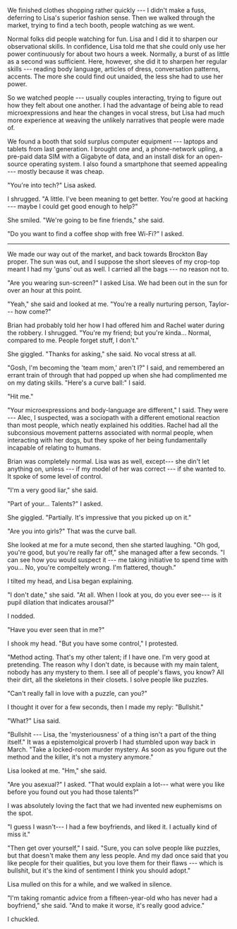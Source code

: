 We finished clothes shopping rather quickly --- I didn't make a fuss, deferring to Lisa's superior fashion
sense. Then we walked through the market, trying to find a tech booth, people watching as we went.

Normal folks did people watching for fun. Lisa and I did it to sharpen our observational skills. In confidence,
Lisa told me that she could only use her power continuously for about two hours a week. Normally, a burst of as
little as a second was sufficient. Here, however, she did it to sharpen her regular skills --- reading body language,
articles of dress, conversation patterns, accents. The more she could find out unaided, the less she had to use
her power.

So we watched people --- usually couples interacting, trying to figure out how they felt about one another.
I had the advantage of being able to read microexpressions and hear the changes in vocal stress, but Lisa
had much more experience at weaving the unlikely narratives that people were made of.

We found a booth that sold surplus computer equipment --- laptops and tablets from last generation. I brought
one and, a phone-network upling, a pre-paid data SIM with a Gigabyte of data, and an install disk for an open-source
operating system. I also found a smartphone that seemed appealing --- mostly because it was cheap.

"You're into tech?" Lisa asked.

I shrugged. "A little. I've been meaning to get better. You're good at hacking --- maybe I could get good
enough to help?"

She smiled. "We're going to be fine friends," she said.

"Do you want to find a coffee shop with free Wi-Fi?" I asked.

----

We made our way out of the market, and back towards Brockton Bay proper. The sun was out, and I suppose
the short sleeves of my crop-top meant I had my 'guns' out as well. I carried all the bags --- no reason
not to.

"Are you wearing sun-screen?" I asked Lisa. We had been out in the sun for over an hour at this point.

"Yeah," she said and looked at me. "You're a really nurturing person, Taylor--- how come?"

Brian had probably told her how I had offered him and Rachel water during the robbery.
I shrugged. "You're my friend; but you're kinda... Normal, compared to me. People forget stuff,
I don't."

She giggled. "Thanks for asking," she said. No vocal stress at all.

"Gosh, I'm becoming the 'team mom,' aren't I?" I said, and remembered an errant train
of through that had popped up when she had complimented me on my dating skills.
"Here's a curve ball:" I said.

"Hit me."

"Your microexpressions and body-language are different," I said. They were --- Alec, I suspected, was a sociopath
with a different emotional reaction than most people, which neatly explained his oddities. Rachel
had all the subconsious movement patterns associated with normal people, when interacting with her dogs,
but they spoke of her being fundamentally incapable of relating to humans.

Brian was completely normal. Lisa was as well, except--- she din't let anything on, unless --- if my model
of her was correct --- if she wanted to. It spoke of some level of control.

"I'm a very good liar," she said.

"Part of your... Talents?" I asked.

She giggled. "Partially. It's impressive that you picked up on it."

"Are you into girls?" That was the curve ball.

She looked at me for a mute second, then she started laughing. "Oh god, you're good, but you're
really far off," she managed after a few seconds. "I can see how you would suspect it --- me taking
initiative to spend time with you... No, you're compeltely wrong. I'm flattered, though."

I tilted my head, and Lisa began explaining.

"I don't date," she said. "At all. When I look at you, do you ever see--- is it pupil dilation
that indicates arousal?"

I nodded.

"Have you ever seen that in me?"

I shook my head. "But you have some control," I protested.

"Method acting. That's my other talent; if I have one. I'm very good at pretending.
The reason why I don't date, is because with my main talent, nobody has any mystery to them.
I see all of people's flaws, you know? All their dirt, all the skeletons in their closets. I solve
people like puzzles.

"Can't really fall in love with a puzzle, can you?"

I thought it over for a few seconds, then I made my reply: "Bullshit."

"What?" Lisa said.

"Bullshit --- Lisa, the 'mysteriousness' of a thing isn't a part of the thing itself." It was a
epistemolgical proverb I had stumbled upon way back in March. "Take a locked-room murder mystery.
As soon as you figure out the method and the killer, it's not a mystery anymore."

Lisa looked at me. "Hm," she said.

"Are you asexual?" I asked. "That would explain a lot--- what were you like before you found out you
had those talents?"

I was absolutely loving the fact that we had invented new euphemisms on the spot.

"I guess I wasn't--- I had a few boyfriends, and liked it. I actually kind of miss it."

"Then get over yourself," I said. "Sure, you can solve people like puzzles, but that doesn't
make them any less people. And my dad once said that you like people for their qualities, but
you love them for their flaws --- which is bullshit, but it's the kind of sentiment I think you
should adopt."

Lisa mulled on this for a while, and we walked in silence.

"I'm taking romantic advice from a fifteen-year-old who has never had a boyfriend," she said.
"And to make it worse, it's really good advice."

I chuckled.
